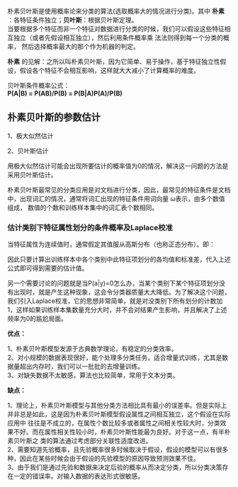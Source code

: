 朴素贝叶斯是使用概率论来分类的算法(选取概率大的情况进行分类)。其中 **朴素** ：各特征条件独立；**贝叶斯**：根据贝叶斯定理。     
当要根据多个特征而非一个特征对数据进行分类的时候，我们可以假设这些特征相互独立（或者先假设相互独立），然后利用条件概率乘
法法则得到每一个分类的概率， 然后选择概率最大的那个作为机器的判定。    

**朴素** 的见解：之所以叫朴素贝叶斯，因为它简单、易于操作，基于特征独立性假设，假设各个特征不会相互影响，这样就大大减小了计算概率的难度。  

贝叶斯条件概率公式：  
  **P(A|B) = P(AB)/P(B) = P(B|A)P(A)/P(B)**

## 朴素贝叶斯的参数估计

1、极大似然估计

2、贝叶斯估计

用极大似然估计可能会出现所要估计的概率值为0的情况，解决这一问题的方法是采用贝叶斯估计。  


朴素贝叶斯最常见的分类应用是对文档进行分类，因此，最常见的特征条件是文档中，出现词汇的情况，通常将词汇出现的特征条件用词向量 ω表示，由多个数值组成，
数值的个数和训练样本集中的词汇表个数相同。

### 估计类别下特征属性划分的条件概率及Laplace校准

 当特征属性为连续值时，通常假定其值服从高斯分布（也称正态分布）。即：  
 <img title="g(x,\eta ,\sigma )=\frac{1}{\sqrt{2\pi }\sigma }e^-\frac{(x-\eta)^2}{2\sigma^2}" src="http://latex.codecogs.com/gif.latex?g%28x,%5Ceta%20,%5Csigma%20%29=%5Cfrac%7B1%7D%7B%5Csqrt%7B2%5Cpi%20%7D%5Csigma%20%7De%5E-%5Cfrac%7B%28x-%5Ceta%29%5E2%7D%7B2%5Csigma%5E2%7D" alt="">

 因此只要计算出训练样本中各个类别中此特征项划分的各均值和标准差，代入上述公式即可得到需要的估计值。

 另一个需要讨论的问题就是当P(a|y)=0怎么办，当某个类别下某个特征项划分没有出现时，就是产生这种现象，这会令分类器质量大大降低。为了解决这个问题，我们引入Laplace校准，它的思想非常简单，就是对没类别下所有划分的计数加1，这样如果训练样本集数量充分大时，并不会对结果产生影响，并且解决了上述频率为0的尴尬局面。




**优点：**

1、朴素贝叶斯模型发源于古典数学理论，有稳定的分类效率。  
2、对小规模的数据表现很好，能个处理多分类任务，适合增量式训练，尤其是数据量超出内存时，我们可以一批批的去增量训练。  
3、对缺失数据不太敏感，算法也比较简单，常用于文本分类。  

**缺点：**

1、理论上，朴素贝叶斯模型与其他分类方法相比具有最小的误差率。但是实际上并非总是如此，这是因为朴素贝叶斯模型假设属性之间相互独立，这个假设在实际应用中
往往是不成立的，在属性个数比较多或者属性之间相关性较大时，分类效果不好。而在属性相关性较小时，朴素贝叶斯性能最为良好。对于这一点，有半朴素贝叶斯之
类的算法通过考虑部分关联性适度改进。  
2、需要知道先验概率，且先验概率很多时候取决于假设，假设的模型可以有很多种，因此在某些时候会由于假设的先验模型的原因导致预测效果不佳。  
3、由于我们是通过先验和数据来决定后验的概率从而决定分类，所以分类决策存在一定的错误率。对输入数据的表达形式很敏感。  
